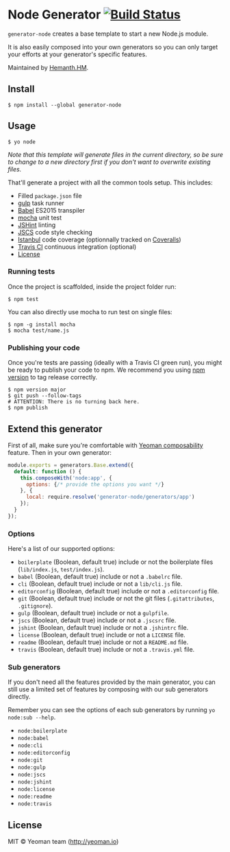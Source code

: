 # Node Generator [![Build Status](https://secure.travis-ci.org/yeoman/generator-node.svg?branch=master)](https://travis-ci.org/yeoman/generator-node)

`generator-node` creates a base template to start a new Node.js module.

It is also easily composed into your own generators so you can only target your efforts at your generator's specific features.

Maintained by [Hemanth.HM](http://github.com/hemanth).


## Install

```
$ npm install --global generator-node
```


## Usage

```
$ yo node
```

*Note that this template will generate files in the current directory, so be sure to change to a new directory first if you don't want to overwrite existing files.*

That'll generate a project with all the common tools setup. This includes:

- Filled `package.json` file
- [gulp](http://gulpjs.com/) task runner
- [Babel](https://babeljs.io/) ES2015 transpiler
- [mocha](http://mochajs.org/) unit test
- [JSHint](http://jshint.com/) linting
- [JSCS](http://jscs.info/) code style checking
- [Istanbul](https://gotwarlost.github.io/istanbul/) code coverage (optionnally tracked on [Coveralls](https://coveralls.io/))
- [Travis CI](https://travis-ci.org/) continuous integration (optional)
- [License](https://spdx.org/licenses/)

### Running tests

Once the project is scaffolded, inside the project folder run:

```
$ npm test
```

You can also directly use mocha to run test on single files:

```
$ npm -g install mocha
$ mocha test/name.js
```

### Publishing your code

Once you're tests are passing (ideally with a Travis CI green run), you might be ready to publish your code to npm. We recommend you using [npm version](https://docs.npmjs.com/cli/version) to tag release correctly.

```
$ npm version major
$ git push --follow-tags
# ATTENTION: There is no turning back here.
$ npm publish
```

## Extend this generator

First of all, make sure you're comfortable with [Yeoman composability](http://yeoman.io/authoring/composability.html) feature. Then in your own generator:

```js
module.exports = generators.Base.extend({
  default: function () {
    this.composeWith('node:app', {
      options: {/* provide the options you want */}
    }, {
      local: require.resolve('generator-node/generators/app')
    });
  }
});
```

### Options

Here's a list of our supported options:

- `boilerplate` (Boolean, default true) include or not the boilerplate files (`lib/index.js`, `test/index.js`).
- `babel` (Boolean, default true) include or not a `.babelrc` file.
- `cli` (Boolean, default true) include or not a `lib/cli.js` file.
- `editorconfig` (Boolean, default true) include or not a `.editorconfig` file.
- `git` (Boolean, default true) include or not the git files (`.gitattributes`, `.gitignore`).
- `gulp` (Boolean, default true) include or not a `gulpfile`.
- `jscs` (Boolean, default true) include or not a `.jscsrc` file.
- `jshint` (Boolean, default true) include or not a `.jshintrc` file.
- `license` (Boolean, default true) include or not a `LICENSE` file.
- `readme` (Boolean, default true) include or not a `README.md` file.
- `travis` (Boolean, default true) include or not a `.travis.yml` file.

### Sub generators

If you don't need all the features provided by the main generator, you can still use a limited set of features by composing with our sub generators directly.

Remember you can see the options of each sub generators by running `yo node:sub --help`.

- `node:boilerplate`
- `node:babel`
- `node:cli`
- `node:editorconfig`
- `node:git`
- `node:gulp`
- `node:jscs`
- `node:jshint`
- `node:license`
- `node:readme`
- `node:travis`


## License

MIT © Yeoman team (http://yeoman.io)
